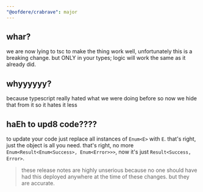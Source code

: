 ```yaml
---
"@oofdere/crabrave": major
---
```


## whar?
we are now lying to tsc to make the thing work well, unfortunately this is a breaking change. but ONLY in your types; logic will work the same as it already did.

## whyyyyyy?
because typescript really hated what we were doing before so now we hide that from it so it hates it less

## haEh to upd8 code????
to update your code just replace all instances of `Enum<E>` with `E`. that's right, just the object is all you need. that's right, no more `Enum<Result<Enum<Success>, Enum<Error>>>`, now it's just `Result<Success, Error>`.

> these release notes are highly unserious because no one should have had this deployed anywhere at the time of these changes. but they are accurate.